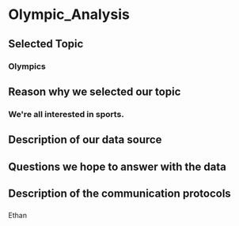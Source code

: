 # Olympic_Analysis

## Selected Topic
### Olympics

## Reason why we selected our topic
### We're all interested in sports.

## Description of our data source
###

## Questions we hope to answer with the data
###

## Description of the communication protocols
###

Ethan 
